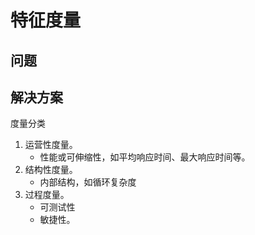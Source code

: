 # 特征度量

## 问题

## 解决方案

度量分类

1. 运营性度量。
    - 性能或可伸缩性，如平均响应时间、最大响应时间等。
2. 结构性度量。
    - 内部结构，如循环复杂度
3. 过程度量。
    - 可测试性
    - 敏捷性。
